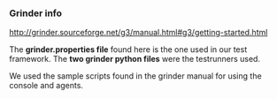 ### Grinder info

http://grinder.sourceforge.net/g3/manual.html#g3/getting-started.html

The __grinder.properties file__ found here is the one used in our test framework.
The __two grinder python files__ were the testrunners used.

We used the sample scripts found in the grinder manual for using the console and agents.
